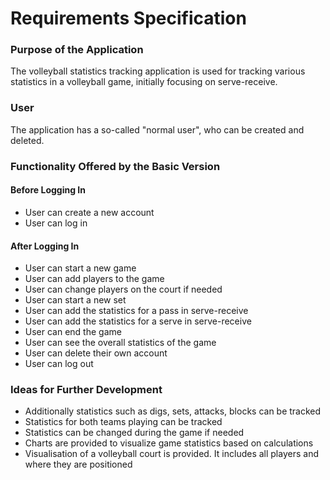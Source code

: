 # Requirements Specification

### Purpose of the Application
The volleyball statistics tracking application is used for tracking various statistics in a volleyball game, initially focusing on serve-receive.

### User
The application has a so-called "normal user", who can be created and deleted.

### Functionality Offered by the Basic Version

#### Before Logging In
- User can create a new account
- User can log in

#### After Logging In
- User can start a new game
- User can add players to the game
- User can change players on the court if needed
- User can start a new set
- User can add the statistics for a pass in serve-receive
- User can add the statistics for a serve in serve-receive
- User can end the game
- User can see the overall statistics of the game
- User can delete their own account
- User can log out

### Ideas for Further Development
- Additionally statistics such as digs, sets, attacks, blocks can be tracked 
- Statistics for both teams playing can be tracked
- Statistics can be changed during the game if needed
- Charts are provided to visualize game statistics based on calculations
- Visualisation of a volleyball court is provided. It includes all players and where they are positioned